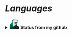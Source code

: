 #                                                                    *Languages*


<details>

<summary><img src="https://github.com/Fumante1533/Fumante1533/blob/main/panela.gif" width="32" height="32"><b> Status from my github</b></summary>

<img align="center" src="https://github-readme-stats.vercel.app/api?username=fumante1533&show_icons=true&theme=tokyonight" alt="status"/>

</details>
